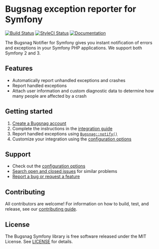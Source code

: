# Bugsnag exception reporter for Symfony
[![Build Status](https://img.shields.io/travis/bugsnag/bugsnag-symfony/master.svg?style=flat-square)](https://travis-ci.org/bugsnag/bugsnag-symfony)
[![StyleCI Status](https://styleci.io/repos/62738129/shield?branch=master)](https://styleci.io/repos/62738129)
[![Documentation](https://img.shields.io/badge/documentation-latest-blue.svg?style=flat-square)](https://docs.bugsnag.com/platforms/php/)

The Bugsnag Notifier for Symfony gives you instant notification of errors and exceptions in your Symfony PHP applications. We support both Symfony 2 and 3.


## Features

* Automatically report unhandled exceptions and crashes
* Report handled exceptions
* Attach user information and custom diagnostic data to determine how many people are affected by a crash


## Getting started

1. [Create a Bugsnag account](https://bugsnag.com)
2. Complete the instructions in the [integration guide](https://docs.bugsnag.com/platforms/php/symfony/)
3. Report handled exceptions using [`Bugsnag::notify()`](https://docs.bugsnag.com/platforms/php/symfony/#reporting-handled-exceptions)
4. Customize your integration using the [configuration options](https://docs.bugsnag.com/platforms/php/symfony/configuration-options/)


## Support

* Check out the [configuration options](https://docs.bugsnag.com/platforms/php/symfony/configuration-options/)
* [Search open and closed issues](https://github.com/bugsnag/bugsnag-symfony/issues?utf8=✓&q=is%3Aissue) for similar problems
* [Report a bug or request a feature](https://github.com/bugsnag/bugsnag-symfony/issues/new)


## Contributing

All contributors are welcome! For information on how to build, test, and release, see our [contributing guide](CONTRIBUTING.md).


## License

The Bugsnag Symfony library is free software released under the MIT License. See [LICENSE](LICENSE) for details.
